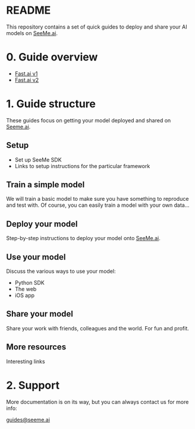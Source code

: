 # README #

This repository contains a set of quick guides to deploy and share your AI models on [SeeMe.ai](https://seeme.ai).

# 0. Guide overview

* [Fast.ai v1]()
* [Fast.ai v2]()

# 1. Guide structure #

These guides focus on getting your model deployed and shared on [Seeme.ai](https://seeme.ai).

## Setup ##

* Set up SeeMe SDK
* Links to setup instructions for the particular framework

## Train a simple model  ##

We will train a basic model to make sure you have something to reproduce and test with. Of course, you can easily train a model with your own data...

## Deploy your model ##

Step-by-step instructions to deploy your model onto [SeeMe.ai](https://seeme.ai).

## Use your model ##

Discuss the various ways to use your model:

- Python SDK
- The web
- iOS app

## Share your model ##

Share your work with friends, colleagues and the world. For fun and profit.

## More resources ##

Interesting links 

# 2. Support #

More documentation is on its way, but you can always contact us for more info:

[guides@seeme.ai](mailto:guides@seeme.ai)